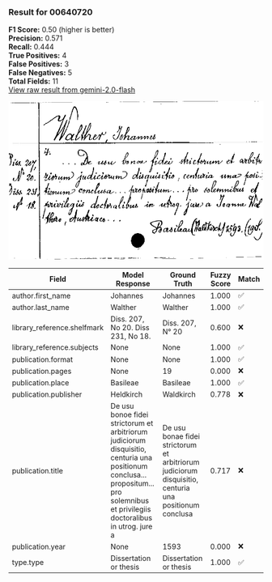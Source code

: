 ### Result for 00640720
**F1 Score:** 0.50 (higher is better)<br>**Precision:** 0.571<br>**Recall:** 0.444<br>**True Positives:** 4<br>**False Positives:** 3<br>**False Negatives:** 5<br>**Total Fields:** 11<br>[View raw result from gemini-2.0-flash](https://github.com/RISE-UNIBAS/humanities_data_benchmark/blob/main/results/2025-10-01/T0151/request_T0151_00640720.json)

<img src="https://github.com/RISE-UNIBAS/humanities_data_benchmark/blob/main/benchmarks/zettelkatalog/images/00640720.jpg?raw=true" alt="00640720" width="600px">

| Field | Model Response | Ground Truth | Fuzzy Score | Match |
|-------|----------------|--------------|-------------|-------|
| author.first_name | Johannes | Johannes | 1.000 | ✅ |
| author.last_name | Walther | Walther | 1.000 | ✅ |
| library_reference.shelfmark | Diss. 207, No 20. Diss 231, No 18. | Diss. 207, N° 20 | 0.600 | ❌ |
| library_reference.subjects | None | None | 1.000 | ✅ |
| publication.format | None | None | 1.000 | ✅ |
| publication.pages | None | 19 | 0.000 | ❌ |
| publication.place | Basileae | Basileae | 1.000 | ✅ |
| publication.publisher | Heldkirch | Waldkirch | 0.778 | ❌ |
| publication.title | De usu bonoe fidei strictorum et arbitriorum judiciorum disquisitio, centuria una positionum conclusa... propositum... pro solemnibus et privilegiis doctoralibus in utrog. jure a | De usu bonae fidei strictorum et arbitriorum judiciorum disquisitio, centuria una positionum conclusa | 0.717 | ❌ |
| publication.year | None | 1593 | 0.000 | ❌ |
| type.type | Dissertation or thesis | Dissertation or thesis | 1.000 | ✅ |
